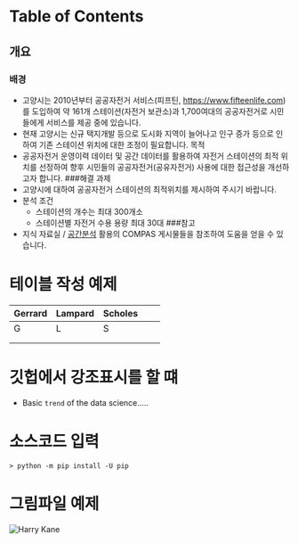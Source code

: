 # Table of Contents
## 개요
### 배경
- 고양시는 2010년부터 공공자전거 서비스(피프틴, https://www.fifteenlife.com)를 도입하여
약 161개 스테이션(자전거 보관소)과 1,700여대의 공공자전거로 시민들에게 서비스를 제공 중에 있습니다.
- 현재 고양시는 신규 택지개발 등으로 도시화 지역이 늘어나고
인구 증가 등으로 인하여 기존 스테이션 위치에 대한 조정이 필요합니다.
 목적
- 공공자전거 운영이력 데이터 및 공간 데이터를 활용하여 자전거 스테이션의 최적 위치를 선정하여
향후 시민들의 공공자전거(공유자전거) 사용에 대한 접근성을 개선하고자 합니다.
###해결 과제
- 고양시에 대하여 공공자전거 스테이션의 최적위치를 제시하여 주시기 바랍니다.
- 분석 조건
    + 스테이션의 개수는 최대 300개소
    + 스테이션별 자전거 수용 용량 최대 30대
###참고
- 지식 자료실 / [공간분석](https://compas.lh.or.kr/gis) 활용의 COMPAS 게시물들을 참조하여 도움을 얻을 수 있습니다.



# 테이블 작성 예제
| Gerrard | Lampard | Scholes |   |   |
|---------|---------|---------|---|---|
| G       | L       | S       |   |   |
|         |         |         |   |   |
|         |         |         |   |   |

# 깃헙에서 강조표시를 할 떄
- Basic `trend` of the data science.....


# 소스코드 입력
```shell script
> python -m pip install -U pip
```
# 그림파일 예제
![Harry Kane](https://www.samsungcard.com/tool/imgDownload.do?imgPath=attachdext5data20200820200824_140434471_38877.png)
